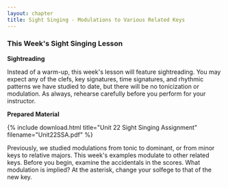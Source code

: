 ```yaml
---
layout: chapter
title: Sight Singing - Modulations to Various Related Keys
---
```


### This Week's Sight Singing Lesson

**Sightreading**

Instead of a warm-up, this week's lesson will feature sightreading. You may expect any of the clefs, key signatures, time signatures, and rhythmic patterns we have studied to date, but there will be no tonicization or modulation. As always, rehearse carefully before you perform for your instructor.

**Prepared Material**

{% include download.html title="Unit 22 Sight Singing Assignment" filename="Unit22SSA.pdf" %}

Previously, we studied modulations from tonic to dominant, or from minor keys to relative majors. This week's examples modulate to other related keys. Before you begin, examine the accidentals in the scores. What modulation is implied? At the asterisk, change your solfege to that of the new key.